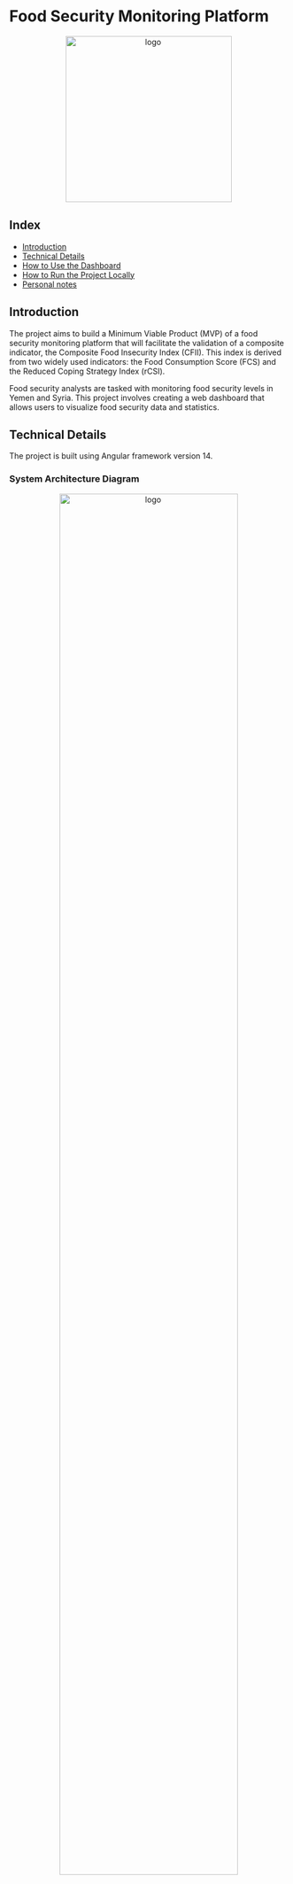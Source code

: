 # Food Security Monitoring Platform

<p align="center">
  <img src="https://github.com/user-attachments/assets/5efc461d-ab4f-45fc-b43d-82d1de9068d1" alt="logo" width="300"/> <!-- Adjust width as needed -->
</p>


## Index
- [Introduction](#introduction)
- [Technical Details](#technical-details)
- [How to Use the Dashboard](#how-to-use-the-dashboard)
- [How to Run the Project Locally](#how-to-run-the-project-locally)
- [Personal notes](#personal-notes)

## Introduction
The project aims to build a Minimum Viable Product (MVP) of a food security monitoring platform that will facilitate the validation of a composite indicator, the Composite Food Insecurity Index (CFII). This index is derived from two widely used indicators: the Food Consumption Score (FCS) and the Reduced Coping Strategy Index (rCSI).

Food security analysts are tasked with monitoring food security levels in Yemen and Syria. This project involves creating a web dashboard that allows users to visualize food security data and statistics.

## Technical Details
The project is built using Angular framework version 14.

### System Architecture Diagram
<p align="center">
  <img src="https://github.com/user-attachments/assets/b6ef42f2-63db-44d8-b99f-770996970070" alt="logo" style="width: 80%"/>
</p>

### Data Retrieval
An API call to obtain the data displayed on the dashboard has been deployed using AWS Lambda Function. By using an AWS API Gateway trigger connected to the Lambda Function, we can fetch the necessary data for visualization on the dashboard.

**Swagger documentation**: `https://d3uylfhvn5dmm1.cloudfront.net/index.html`

The endpoint to retrieve the data is as follows:
- **POST** - `https://8t41ym2n38.execute-api.eu-central-1.amazonaws.com/v1/foodSecurityData`
  
**Example Request Body:**
```json
{
  "iso3": "SYR",
  "date_start": "2025-02-13",
  "date_end": "2025-02-13"
}
```
**Example Response:**
```json
{
  "statusCode": 200,
  "body": {
    "statusCode": "200",
    "body": [
      {
        "country": {
          "id": 238,
          "name": "Syrian Arab Republic",
          "iso3": "SYR",
          "iso2": "SY"
        },
        "region": {
          "id": 900218,
          "name": "Al-Hasakeh",
          "population": 1033316
        },
        "date": "2025-02-13",
        "dataType": "SURVEY",
        "metrics": {
          "fcs": {
            "people": 231969,
            "prevalence": 0.2244898946692009
          },
          "rcsi": {
            "people": 681848,
            "prevalence": 0.6598639719117869
          },
          "marketAccess": {
            "people": 794318,
            "prevalence": 0.7687069644550111
          },
          "livelihoodCoping": {
            "people": 618582,
            "prevalence": 0.5986380829205729
          }
        }
      }
    ]
  }
}
```

No Authentication is required.

### Dashboard Hosting
The Angular dashboard is hosted on AWS S3 and distributed via CloudFront.

### Access the Dashboard
You can access the public dashboard at the following URL: [Food Security Monitoring Dashboard](https://d21h382dud9b2d.cloudfront.net).

## How to Use the Dashboard
The dashboard is primarily composed of two sections:

1. **Daily Food Security Overview**: 
  - This section allows users to select a country and a date using a dropdown menu. The dashboard will display the food security status for the selected day.
  - Users can choose between Yemen, Syria, or both countries.
  - The map will highlight regions with a CFII coefficient greater than 1 in red, indicating areas of concern, while regions with a CFII coefficient of 1 or less will be shown in green.
  - Next to the map, there is a table that filters and displays only the regions marked in red.
  <img width="1424" alt="Screenshot 2025-02-16 alle 12 17 46" src="https://github.com/user-attachments/assets/2d8ceb14-5de3-4d53-93e2-d8351eda9dad" />
  - Users have the option to export the displayed data in Excel format for further analysis.
  <img width="702" alt="Screenshot 2025-02-16 alle 12 19 38" src="https://github.com/user-attachments/assets/24d34008-aa2e-4298-aab3-92b124d67720" />

2. **Detailed Food Security Statistics**:
  - Users must select a country (Yemen or Syria) and a range of dates (starting and ending).
  - The dashboard will then display the following statistical data:
    - The number of occurrences of CFII values greater than 1.
    - The number of occurrences of CFII values less than or equal to 1.
    - A pie chart showing the distribution of CFII values in the selected period.
    - A bar chart representing occurrences of data with CFII > 1 during the selected period.
    - A comprehensive table showing all recorded data, including region, date, FCS, RCSI, and the calculated CFII value (highlighted in red if > 1).
  - Filtering the table by region will display a **time series** for only that region via a line chart.
  <img width="1304" alt="Screenshot 2025-02-16 alle 12 26 24" src="https://github.com/user-attachments/assets/f210365e-00d1-4f89-a243-f4e62befb201" />


## How to Run the Project Locally
1. **Clone the Repository**: Clone the project repository to your local machine.
  ```bash
  git clone <repository-url>
  ```
2. **Install NPM Dependencies**
  ```bash
  npm i --legacy-peer-deps
  ```
3. **Run the project**: Start the development server.
  ```bash
  ng serve --configuration=development
  ```
4. **Access Locally**: Open your browser and navigate to http://localhost:3000 to view the project.

## Personal Notes
- Regarding the geographical boundaries, I used the provided endpoint to retrieve the administrative boundaries of the countries. Specifically, I made a GET call to the [GeoAPI](https://api.vam.wfp.org/geodata/GetGeoAdmins?adm0={adm0}&admcode={adm0}), using the `adm0` to obtain all the regions of Yemen and Syria. After retrieving this information, I decided to save the data in a static file within the project, since this is static data that does not change over time.
The data has been saved in the file [src/app/extras/geoJSON.ts](src/app/extras/geoJSON.ts).
- I have noticed that the data for the current day is never available. However, the data for the previous day becomes available starting from 3:00 PM. To avoid displaying an alert for "data not found", I have chosen to set the initial date to two days prior to the date when the user accesses the dashboard.
